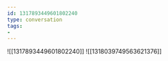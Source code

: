 ```yaml
---
id: 1317893449601802240
type: conversation
tags:
- 
---
```

![[1317893449601802240]]
![[1318039749563621376]]

